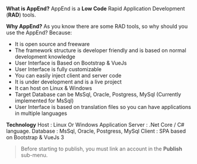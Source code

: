 **What is AppEnd?**
AppEnd is a **Low Code** Rapid Application Development (**RAD**) tools.  

**Why AppEnd?**
As you know there are some RAD tools, so why should you use the AppEnd?
Because:
- It is open source and freeware
- The framework structure is developer friendly and is based on normal development knowledge
- User Interface is Based on Bootstrap & VueJs
- User Interface is fully customizable
- You can easily inject client and server code
- It is under development and is a live project  
- It can host on Linux & Windows
- Target Database can be MsSql, Oracle, Postgress, MySql (Currently implemented for MsSql)
- User Interface is based on translation files so you can have applications in multiple languages

**Technology**
Host : Linux Or Windows
Application Server : .Net Core / C# language. 
Database : MsSql, Oracle, Postgress, MySql
Client : SPA based on Bootstrap & VueJs 3

> Before starting to publish, you must link an account in the **Publish** sub-menu.

